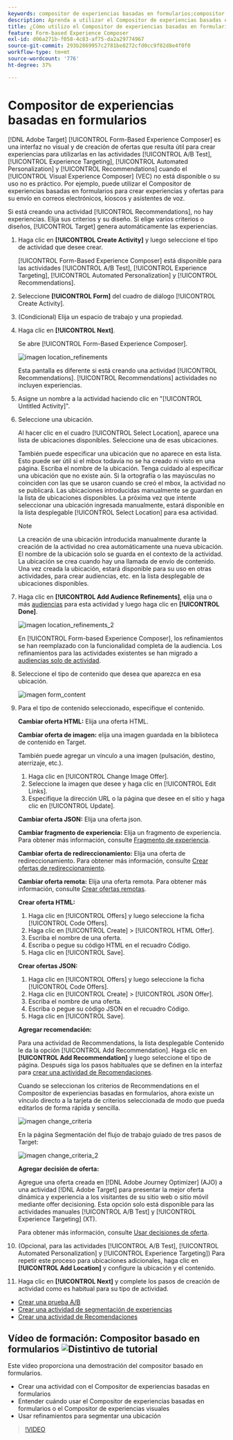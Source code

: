 ```yaml
---
keywords: compositor de experiencias basadas en formularios;compositor basado en formularios;refinamientos
description: Aprenda a utilizar el Compositor de experiencias basadas en formularios de Adobe [!DNL Target] para crear experiencias no visuales. Utilice este compositor cuando el VEC no esté disponible o su uso no sea práctico.
title: ¿Cómo utilizo el Compositor de experiencias basadas en formularios?
feature: Form-based Experience Composer
exl-id: d06a271b-f058-4c83-af75-da2a29774967
source-git-commit: 293b2869957c2781be8272cfd0cc9f82d8e4f0f0
workflow-type: tm+mt
source-wordcount: '776'
ht-degree: 37%

---
```


# Compositor de experiencias basadas en formularios

[!DNL Adobe Target] [!UICONTROL Form-Based Experience Composer] es una interfaz no visual y de creación de ofertas que resulta útil para crear experiencias para utilizarlas en las actividades [!UICONTROL A/B Test], [!UICONTROL Experience Targeting], [!UICONTROL Automated Personalization] y [!UICONTROL Recommendations] cuando el [!UICONTROL Visual Experience Composer] (VEC) no está disponible o su uso no es práctico. Por ejemplo, puede utilizar el Compositor de experiencias basadas en formularios para crear experiencias y ofertas para su envío en correos electrónicos, kioscos y asistentes de voz.

Si está creando una actividad [!UICONTROL Recommendations], no hay experiencias. Elija sus criterios y su diseño. Si elige varios criterios o diseños, [!UICONTROL Target] genera automáticamente las experiencias.

1. Haga clic en **[!UICONTROL Create Activity]** y luego seleccione el tipo de actividad que desee crear.

   [!UICONTROL Form-Based Experience Composer] está disponible para las actividades [!UICONTROL A/B Test], [!UICONTROL Experience Targeting], [!UICONTROL Automated Personalization] y [!UICONTROL Recommendations].

1. Seleccione **[!UICONTROL Form]** del cuadro de diálogo [!UICONTROL Create Activity].

1. (Condicional) Elija un espacio de trabajo y una propiedad.

1. Haga clic en **[!UICONTROL Next]**.

   Se abre [!UICONTROL Form-Based Experience Composer].

   ![imagen location_refinements](assets/location_refinements.png)

   Esta pantalla es diferente si está creando una actividad [!UICONTROL Recommendations]. [!UICONTROL Recommendations] actividades no incluyen experiencias.

1. Asigne un nombre a la actividad haciendo clic en &quot;[!UICONTROL Untitled Activity]&quot;.
1. Seleccione una ubicación.

   Al hacer clic en el cuadro [!UICONTROL Select Location], aparece una lista de ubicaciones disponibles. Seleccione una de esas ubicaciones.

   También puede especificar una ubicación que no aparece en esta lista. Esto puede ser útil si el mbox todavía no se ha creado ni visto en una página. Escriba el nombre de la ubicación. Tenga cuidado al especificar una ubicación que no existe aún. Si la ortografía o las mayúsculas no coinciden con las que se usaron cuando se creó el mbox, la actividad no se publicará. Las ubicaciones introducidas manualmente se guardan en la lista de ubicaciones disponibles. La próxima vez que intente seleccionar una ubicación ingresada manualmente, estará disponible en la lista desplegable [!UICONTROL Select Location] para esa actividad.

   >[!NOTE]
   >
   >La creación de una ubicación introducida manualmente durante la creación de la actividad no crea automáticamente una nueva ubicación. El nombre de la ubicación solo se guarda en el contexto de la actividad. La ubicación se crea cuando hay una llamada de envío de contenido. Una vez creada la ubicación, estará disponible para su uso en otras actividades, para crear audiencias, etc. en la lista desplegable de ubicaciones disponibles.

1. Haga clic en **[!UICONTROL Add Audience Refinements]**, elija una o más [audiencias](/help/main/c-target/target.md#concept_A782F8481A5041EBA75103CB26376522) para esta actividad y luego haga clic en **[!UICONTROL Done]**.

   ![imagen location_refinements_2](assets/location_refinements_2.png)

   En [!UICONTROL Form-based Experience Composer], los refinamientos se han reemplazado con la funcionalidad completa de la audiencia. Los refinamientos para las actividades existentes se han migrado a [audiencias solo de actividad](/help/main/c-target/creating-activity-only-audience.md#concept_A6BADCF530ED4AE1852E677FEBE68483).

1. Seleccione el tipo de contenido que desea que aparezca en esa ubicación.

   ![imagen form_content](assets/form_content.png)

1. Para el tipo de contenido seleccionado, especifique el contenido.

   **Cambiar oferta HTML:** Elija una oferta HTML.

   **Cambiar oferta de imagen:** elija una imagen guardada en la biblioteca de contenido en Target.

   También puede agregar un vínculo a una imagen (pulsación, destino, aterrizaje, etc.).

   1. Haga clic en [!UICONTROL Change Image Offer].
   1. Seleccione la imagen que desee y haga clic en [!UICONTROL Edit Links].
   1. Especifique la dirección URL o la página que desee en el sitio y haga clic en [!UICONTROL Update].

   **Cambiar oferta JSON:** Elija una oferta json.

   **Cambiar fragmento de experiencia:** Elija un fragmento de experiencia. Para obtener más información, consulte [Fragmento de experiencia](/help/main/c-experiences/c-manage-content/aem-experience-fragments.md).

   **Cambiar oferta de redireccionamiento:** Elija una oferta de redireccionamiento. Para obtener más información, consulte [Crear ofertas de redireccionamiento](/help/main/c-experiences/c-manage-content/offer-redirect.md).

   **Cambiar oferta remota:** Elija una oferta remota. Para obtener más información, consulte [Crear ofertas remotas](/help/main/c-experiences/c-manage-content/about-remote-offers.md).

   **Crear oferta HTML:**

   1. Haga clic en [!UICONTROL Offers] y luego seleccione la ficha [!UICONTROL Code Offers].
   1. Haga clic en [!UICONTROL Create] > [!UICONTROL HTML Offer].
   1. Escriba el nombre de una oferta.
   1. Escriba o pegue su código HTML en el recuadro Código.
   1. Haga clic en [!UICONTROL Save].

   **Crear ofertas JSON:**

   1. Haga clic en [!UICONTROL Offers] y luego seleccione la ficha [!UICONTROL Code Offers].
   1. Haga clic en [!UICONTROL Create] > [!UICONTROL JSON Offer].
   1. Escriba el nombre de una oferta.
   1. Escriba o pegue su código JSON en el recuadro Código.
   1. Haga clic en [!UICONTROL Save].

   **Agregar recomendación:**

   Para una actividad de Recommendations, la lista desplegable Contenido le da la opción [!UICONTROL Add Recommendation]. Haga clic en **[!UICONTROL Add Recommendation]** y luego seleccione el tipo de página. Después siga los pasos habituales que se definen en la interfaz para [crear una actividad de Recomendaciones](/help/main/c-recommendations/t-create-recs-activity/create-recs-activity.md).

   Cuando se seleccionan los criterios de Recommendations en el Compositor de experiencias basadas en formularios, ahora existe un vínculo directo a la tarjeta de criterios seleccionada de modo que pueda editarlos de forma rápida y sencilla.

   ![imagen change_criteria](assets/change_criteria.png)

   En la página Segmentación del flujo de trabajo guiado de tres pasos de Target:

   ![imagen change_criteria_2](assets/change_criteria_2.png)

   **Agregar decisión de oferta:**

   Agregue una oferta creada en [!DNL Adobe Journey Optimizer] (AJO) a una actividad [!DNL Adobe Target] para presentar la mejor oferta dinámica y experiencia a los visitantes de su sitio web o sitio móvil mediante offer decisioning. Esta opción solo está disponible para las actividades manuales [!UICONTROL A/B Test] y [!UICONTROL Experience Targeting] (XT).

   Para obtener más información, consulte [Usar decisiones de oferta](/help/main/c-integrating-target-with-mac/ajo/offer-decision.md).

1. (Opcional, para las actividades [!UICONTROL A/B Test], [!UICONTROL Automated Personalization] y [!UICONTROL Experience Targeting]) Para repetir este proceso para ubicaciones adicionales, haga clic en **[!UICONTROL Add Location]** y configure la ubicación y el contenido.
1. Haga clic en **[!UICONTROL Next]** y complete los pasos de creación de actividad como es habitual para su tipo de actividad.

* [Crear una prueba A/B](/help/main/c-activities/t-test-ab/t-test-create-ab/test-create-ab.md)
* [Crear una actividad de segmentación de experiencias](/help/main/c-activities/t-experience-target/t-xt-create/xt-create.md#task_D6B3429AC31549E1A70EDF04B3DDC765)
* [Crear una actividad de Recomendaciones](/help/main/c-recommendations/t-create-recs-activity/create-recs-activity.md#task_6874328773C64C44A73F0A130AD3F96F)

## Vídeo de formación: Compositor basado en formularios ![Distintivo de tutorial](/help/main/assets/tutorial.png)

Este vídeo proporciona una demostración del compositor basado en formularios.

* Crear una actividad con el Compositor de experiencias basadas en formularios
* Entender cuándo usar el Compositor de experiencias basadas en formularios o el Compositor de experiencias visuales
* Usar refinamientos para segmentar una ubicación

>[!VIDEO](https://video.tv.adobe.com/v/17390)
